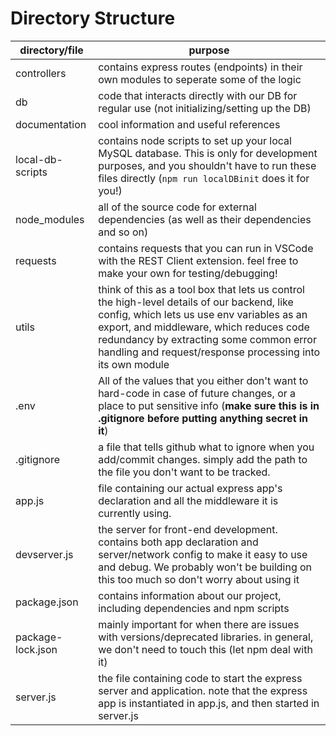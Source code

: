 # Directory Structure

| directory/file | purpose |
|-----------------|-----------------------------|
|controllers | contains express routes (endpoints) in their own modules to seperate some of the logic |
|db | code that interacts directly with our DB for regular use (not initializing/setting up the DB) |
|documentation | cool information and useful references|
|local-db-scripts | contains node scripts to set up your local MySQL database. This is only for development purposes, and you shouldn't have to run these files directly (`npm run localDBinit` does it for you!)|
|node_modules | all of the source code for external dependencies (as well as their dependencies and so on)|
|requests | contains requests that you can run in VSCode with the REST Client extension. feel free to make your own for testing/debugging!|
|utils | think of this as a tool box that lets us control the high-level details of our backend, like config, which lets us use env variables as an export, and middleware, which reduces code redundancy by extracting some common error handling and request/response processing into its own module |
|.env | All of the values that you either don't want to hard-code in case of future changes, or a place to put sensitive info (**make sure this is in .gitignore before putting anything secret in it**)|
|.gitignore | a file that tells github what to ignore when you add/commit changes. simply add the path to the file you don't want to be tracked.|
|app.js | file containing our actual express app's declaration and all the middleware it is currently using. |
|devserver.js | the server for front-end development. contains both app declaration and server/network config to make it easy to use and debug. We probably won't be building on this too much so don't worry about using it|
|package.json | contains information about our project, including dependencies and npm scripts|
|package-lock.json| mainly important for when there are issues with versions/deprecated libraries. in general, we don't need to touch this (let npm deal with it) |
|server.js | the file containing code to start the express server and application. note that the express app is instantiated in app.js, and then started in server.js|
